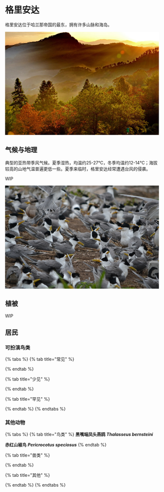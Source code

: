 # 格里安达

格里安达位于哈兰那帝国的最东，拥有许多山脉和海岛。

![](../../.gitbook/assets/ge-li-an-da-.jpg)

## 气候与地理 <a id="qi-hou"></a>

‌典型的亚热带季风气候。夏季湿热，均温约25-27℃，冬季均温约12-14℃；海拔较高的山地气温普遍更低一些。夏季来临时，格里安达经常遭遇台风的侵袭。

WIP

![](../../.gitbook/assets/yan-ou-.jpg)

## 植被 <a id="zhi-bei"></a>

WIP

## 居民 <a id="ju-min"></a>

### 可扮演鸟类 <a id="ke-ban-yan-niao-lei"></a>

{% tabs %}
{% tab title="常见" %}
 
{% endtab %}

{% tab title="少见" %}

{% endtab %}

{% tab title="罕见" %}

{% endtab %}
{% endtabs %}

### 其他动物

{% tabs %}
{% tab title="鸟类" %}
**黑嘴端凤头燕鸥** _**Thalasseus bernsteini**_

**赤红山椒鸟** _**Pericrocotus speciosus**_
{% endtab %}

{% tab title="兽类" %}

{% endtab %}

{% tab title="其他" %}

{% endtab %}
{% endtabs %}

